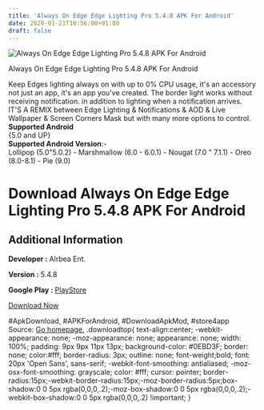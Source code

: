 ```yaml
---
title: 'Always On Edge Edge Lighting Pro 5.4.8 APK For Android'
date: 2020-01-21T10:56:00+01:00
draft: false
---
```


![Always On Edge Edge Lighting Pro 5.4.8 APK For Android](https://i2.wp.com/apkhome.net/wp-content/uploads/2020/01/Always-On-Edge-Edge-Lighting-Pro-5.4.8.png "Always On Edge Edge Lighting Pro 5.4.8 APK For Android")

  

Always On Edge Edge Lighting Pro 5.4.8 APK For Android

Keep Edges lighting always on with up to 0% CPU usage, it's an accessory not just an app, it's an app you've created. The border light works without receiving notification. in addition to lighting when a notification arrives.  
IT'S A REMIX between Edge Lighting & Notifications & AOD & Live Wallpaper & Screen Corners Mask but with many more options to control.  
**Supported Android**  
{5.0 and UP}  
**Supported Android Version**:-  
Lollipop (5.0"5.0.2) - Marshmallow (6.0 - 6.0.1) - Nougat (7.0 " 7.1.1) - Oreo (8.0-8.1) - Pie (9.0)

Download Always On Edge Edge Lighting Pro 5.4.8 APK For Android
===============================================================

Additional Information
----------------------

**Developer :** Alrbea Ent.

**Version :** 5.4.8

**Google Play :** [PlayStore](https://play.google.com/store/apps/details?id=com.used.aoe)

  

[Download Now](https://store4app.co/post/always-on-edge-edge-lighting-pro-5-4-8-apk-for-android_1579593160)

  
#ApkDownload, #APKForAndroid, #DownloadApkMod, #store4app  
Source: [Go homepage.](https://store4app.co/post/always-on-edge-edge-lighting-pro-5-4-8-apk-for-android_1579593160) .downloadtop{ text-align:center; -webkit-appearance: none; -moz-appearance: none; appearance: none; width: 100%; padding: 9px 9px 11px 13px; background-color: #0EBD3F; border: none; color:#fff; border-radius: 3px; outline: none; font-weight;bold; font: 20px 'Open Sans', sans-serif; -webkit-font-smoothing: antialiased; -moz-osx-font-smoothing: grayscale; color: #fff; cursor: pointer; border-radius:15px;-webkit-border-radius:15px;-moz-border-radius:5px;box-shadow:0 0 5px rgba(0,0,0,.2);-moz-box-shadow:0 0 5px rgba(0,0,0,.2);-webkit-box-shadow:0 0 5px rgba(0,0,0,.2) !important; }